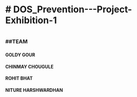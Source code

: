 <h1># DOS_Prevention---Project-Exhibition-1<h1/>

<h3>##TEAM<h3/>
<h4>GOLDY GOUR<h4/>
<h4>CHINMAY CHOUGULE<h4/>
<h4>ROHIT BHAT<h4/>
<h4>NITURE HARSHWARDHAN<h4/>
